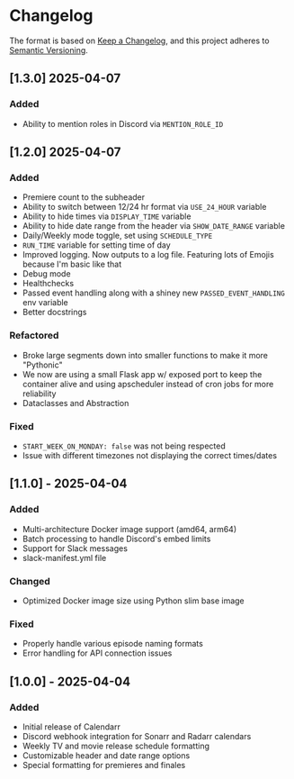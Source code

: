 # Changelog

The format is based on [Keep a Changelog](https://keepachangelog.com/en/1.0.0/),
and this project adheres to [Semantic Versioning](https://semver.org/spec/v2.0.0.html).

## [1.3.0] 2025-04-07

### Added
- Ability to mention roles in Discord via `MENTION_ROLE_ID`

## [1.2.0] 2025-04-07

### Added
- Premiere count to the subheader
- Ability to switch between 12/24 hr format via `USE_24_HOUR` variable
- Ability to hide times via `DISPLAY_TIME` variable
- Ability to hide date range from the header via `SHOW_DATE_RANGE` variable
- Daily/Weekly mode toggle, set using `SCHEDULE_TYPE`
- `RUN_TIME` variable for setting time of day
- Improved logging. Now outputs to a log file. Featuring lots of Emojis because I'm basic like that 
- Debug mode
- Healthchecks
- Passed event handling along with a shiney new `PASSED_EVENT_HANDLING` env variable
- Better docstrings


### Refactored
- Broke large segments down into smaller functions to make it more "Pythonic"
- We now are using a small Flask app w/ exposed port to keep the container alive and using apscheduler instead of cron jobs for more reliability
- Dataclasses and Abstraction


### Fixed
- `START_WEEK_ON_MONDAY: false` was not being respected
- Issue with different timezones not displaying the correct times/dates




## [1.1.0] - 2025-04-04

### Added
- Multi-architecture Docker image support (amd64, arm64)
- Batch processing to handle Discord's embed limits
- Support for Slack messages
- slack-manifest.yml file

### Changed
- Optimized Docker image size using Python slim base image

### Fixed
- Properly handle various episode naming formats
- Error handling for API connection issues


## [1.0.0] - 2025-04-04

### Added
- Initial release of Calendarr
- Discord webhook integration for Sonarr and Radarr calendars
- Weekly TV and movie release schedule formatting
- Customizable header and date range options
- Special formatting for premieres and finales